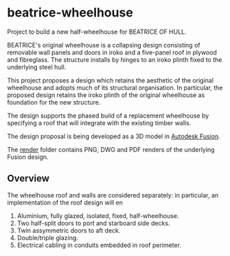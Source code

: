 # beatrice-wheelhouse

Project to build a new half-wheelhouse for BEATRICE OF HULL.

BEATRICE's original wheelhouse is a collapsing design consisting of
removable wall panels and doors in iroko and a five-panel roof in
plywood and fibreglass.
The structure installs by hinges to an iroko plinth fixed to the
underlying steel hull.

This project proposes a design which retains the aesthetic of the
original wheelhouse and adopts much of its structural organisation.
In particular, the proposed design retains the iroko plinth of the
original wheelhouse as foundation for the new structure.

The design supports the phased build of a replacement wheelhouse by
specifying a roof that will integrate with the existing timber walls.

The design proposal is being developed as a 3D model in
[Autodesk Fusion](https://www.autodesk.com/products/fusion-360/personal).

The
[render](./exports/)
folder contains PNG, DWG and PDF renders of the underlying Fusion
design.

## Overview

The wheelhouse roof and walls are considered separately: in particular, an implementation of the roof design will  en

1. Aluminium, fully glazed, isolated, fixed, half-wheelhouse.
2. Two half-split doors to port and starboard side decks.
3. Twin assymmetric doors to aft deck.
4. Double/triple glazing.
5. Electrical cabling in conduits embedded in roof perimeter. 
